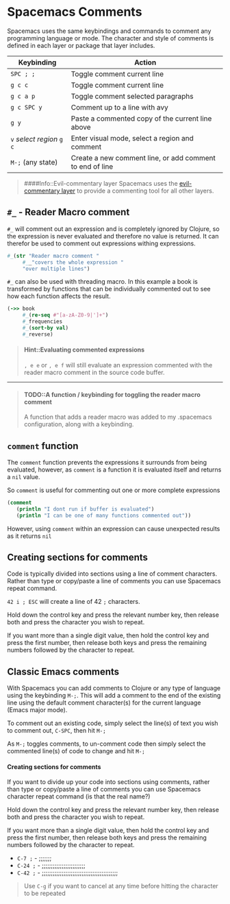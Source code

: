 # Spacemacs Comments

Spacemacs uses the same keybindings and commands to comment any programming language or mode.  The character and style of comments is defined in each layer or package that layer includes.

| Keybinding                | Action                                                   |
|---------------------------|----------------------------------------------------------|
| `SPC ; ;`                 | Toggle comment current line                              |
| `g c c`                   | Toggle comment current line                              |
| `g c a p`                 | Toggle comment selected paragraphs                       |
| `g c SPC y`               | Comment up to a line with avy                            |
| `g y`                     | Paste a commented copy of the current line above         |
| `v` _select region_ `g c` | Enter visual mode, select a region and comment           |
| `M-;`  (any state)         | Create a new comment line, or add comment to end of line |

> ####Info::Evil-commentary layer
> Spacemacs uses the [evil-commentary layer](https://github.com/syl20bnr/spacemacs/tree/master/layers/%2Bvim/evil-commentary) to provide a commenting tool for all other layers.

## `#_` - Reader Macro comment

`#_` will comment out an expression and is completely ignored by Clojure, so the expression is never evaluated and therefore no value is returned.  It can therefor be used to comment out expressions withing expressions.

```clojure
#_(str "Reader macro comment "
     #__"covers the whole expression "
     "over multiple lines")
```

`#_` can also be used with threading macro. In this example a book is transformed by functions that can be individually commented out to see how each function affects the result.

```clojure
(->> book
     #_(re-seq #"[a-zA-Z0-9|']+")
     #_frequencies
     #_(sort-by val)
     #_reverse)
```

> #### Hint::Evaluating commented expressions
> `, e e` or `, e f` will still evaluate an expression commented with the reader macro comment in the source code buffer.

---

> #### TODO::A function / keybinding for toggling the reader macro comment
> A function that adds a reader macro was added to my .spacemacs configuration, along with a keybinding.


## `comment` function

The `comment` function prevents the expressions it surrounds from being evaluated, however, as `comment` is a function it is evaluated itself and returns a `nil` value.

So `comment` is useful for commenting out one or more complete expressions

```clojure
(comment
   (println "I dont run if buffer is evaluated")
   (println "I can be one of many functions commented out"))
```

However, using `comment` within an expression can cause unexpected results as it returns `nil`


## Creating sections for comments

Code is typically divided into sections using a line of comment characters. Rather than type or copy/paste a line of comments you can use Spacemacs repeat command.

`42 i ; ESC` will create a line of 42 `;` characters.

Hold down the control key and press the relevant number key, then release both and press the character you wish to repeat.

If you want more than a single digit value, then hold the control key and press the first number, then release both keys and press the remaining numbers followed by the character to repeat.


## Classic Emacs comments

With Spacemacs you can add comments to Clojure or any type of language using the keybinding `M-;`.  This will add a comment to the end of the existing line using the default comment character(s) for the current language (Emacs major mode).

To comment out an existing code, simply select the line(s) of text you wish to comment out, `C-SPC`, then hit `M-;`

As `M-;` toggles comments, to un-comment code then simply select the commented line(s) of code to change and hit `M-;`


#### Creating sections for comments

If you want to divide up your code into sections using comments, rather than type or copy/paste a line of comments you can use Spacemacs character repeat command (is that the real name?)

Hold down the control key and press the relevant number key, then release both and press the character you wish to repeat.

If you want more than a single digit value, then hold the control key and press the first number, then release both keys and press the remaining numbers followed by the character to repeat.

* `C-7 ;`  - ;;;;;;;
* `C-24 ;` - ;;;;;;;;;;;;;;;;;;;;;;;;
* `C-42 ;` - ;;;;;;;;;;;;;;;;;;;;;;;;;;;;;;;;;;;;;;;;;;

> Use `C-g` if you want to cancel at any time before hitting the character to be repeated
